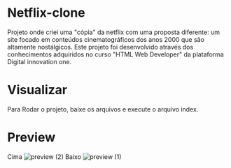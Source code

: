 # Netflix-clone
  Projeto onde criei uma "cópia" da netflix com uma proposta diferente: um site focado em conteúdos cinematográficos dos anos 2000 que são altamente nostálgicos.
  Este projeto foi desenvolvido através dos conhecimentos adquiridos no curso "HTML Web Developer" da plataforma Digital innovation one.

# Visualizar
  Para Rodar o projeto, baixe os arquivos e execute o arquivo index.
  

# Preview
 Cima
![preview (2)](https://user-images.githubusercontent.com/98492477/153478035-5b812047-79e3-45cf-a1f7-8c3cd97ff809.png)
 Baixo
![preview (1)](https://user-images.githubusercontent.com/98492477/153477972-f3946f3c-3add-4870-af8b-eda2ba771a75.png)


